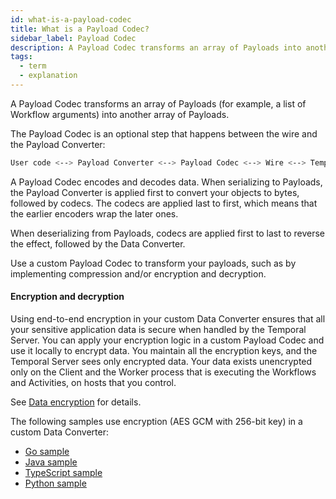 ```yaml
---
id: what-is-a-payload-codec
title: What is a Payload Codec?
sidebar_label: Payload Codec
description: A Payload Codec transforms an array of Payloads into another array of Payloads.
tags:
  - term
  - explanation
---
```


A Payload Codec transforms an array of Payloads (for example, a list of Workflow arguments) into another array of Payloads.

The Payload Codec is an optional step that happens between the wire and the Payload Converter:

```bash
User code <--> Payload Converter <--> Payload Codec <--> Wire <--> Temporal Server
```

A Payload Codec encodes and decodes data.
When serializing to Payloads, the Payload Converter is applied first to convert your objects to bytes, followed by codecs. The codecs are applied last to first, which means that the earlier encoders wrap the later ones.

When deserializing from Payloads, codecs are applied first to last to reverse the effect, followed by the Data Converter.

Use a custom Payload Codec to transform your payloads, such as by implementing compression and/or encryption and decryption.

#### Encryption​ and decryption

Using end-to-end encryption in your custom Data Converter ensures that all your sensitive application data is secure when handled by the Temporal Server.
You can apply your encryption logic in a custom Payload Codec and use it locally to encrypt data.
You maintain all the encryption keys, and the Temporal Server sees only encrypted data.
Your data exists unencrypted only on the Client and the Worker process that is executing the Workflows and Activities, on hosts that you control.

See [Data encryption](/production-readiness/develop#data-encryption) for details.

The following samples use encryption (AES GCM with 256-bit key) in a custom Data Converter:

- [Go sample](https://github.com/temporalio/samples-go/tree/main/encryption)
- [Java sample](https://github.com/temporalio/samples-java/tree/main/src/main/java/io/temporal/samples/encryptedpayloads)
- [TypeScript sample](https://github.com/temporalio/samples-typescript/tree/main/encryption)
- [Python sample](https://github.com/temporalio/samples-python/tree/main/encryption)
